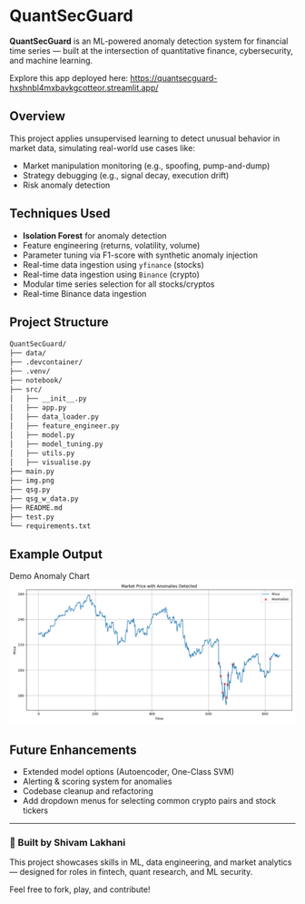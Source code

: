 # QuantSecGuard

**QuantSecGuard** is an ML-powered anomaly detection system for financial time series — built at the intersection of quantitative finance, cybersecurity, and machine learning.

Explore this app deployed here: https://quantsecguard-hxshnbl4mxbavkgcotteor.streamlit.app/

## Overview

This project applies unsupervised learning to detect unusual behavior in market data, simulating real-world use cases like:

- Market manipulation monitoring (e.g., spoofing, pump-and-dump)
- Strategy debugging (e.g., signal decay, execution drift)
- Risk anomaly detection

## Techniques Used

- **Isolation Forest** for anomaly detection
- Feature engineering (returns, volatility, volume)
- Parameter tuning via F1-score with synthetic anomaly injection
- Real-time data ingestion using `yfinance` (stocks)
- Real-time data ingestion using `Binance` (crypto)
- Modular time series selection for all stocks/cryptos
- Real-time Binance data ingestion

## Project Structure

```
QuantSecGuard/
├── data/
├── .devcontainer/
├── .venv/
├── notebook/
├── src/
│   ├── __init__.py
│   ├── app.py
│   ├── data_loader.py
│   ├── feature_engineer.py
│   ├── model.py
│   ├── model_tuning.py
│   ├── utils.py
│   ├── visualise.py
├── main.py
├── img.png
├── qsg.py
├── qsg_w_data.py
├── README.md
├── test.py
└── requirements.txt

```


## Example Output

Demo Anomaly Chart![img.png](img.png)

## Future Enhancements

- Extended model options (Autoencoder, One-Class SVM)
- Alerting & scoring system for anomalies
- Codebase cleanup and refactoring
- Add dropdown menus for selecting common crypto pairs and stock tickers

---

### 💼 Built by Shivam Lakhani

This project showcases skills in ML, data engineering, and market analytics — designed for roles in fintech, quant research, and ML security.

Feel free to fork, play, and contribute!


